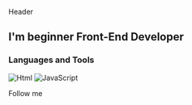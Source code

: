 Header

## I'm beginner Front-End Developer

### Languages and Tools
![Html](https://img.shields.io/badge/-Html-eda007?style=for-the-badge&logo=Html&logoColor=eda007)
![JavaScript](https://img.shields.io/badge/-JavaScript-090909?style=for-the-badge&logo=JavaScript&logoColor=E9D54D)

Follow me